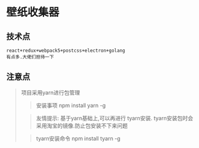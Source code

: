 # 壁纸收集器

## 技术点

    react+redux+webpack5+postcss+electron+golang
    有点多.大佬们担待一下

## 注意点

> 项目采用yarn进行包管理
>> 安装事项 npm install yarn -g
>
>> 友情提示: 基于yarn基础上,可以再进行 tyarn安装. tyarn安装包时会采用淘宝的镜像.防止包安装不下来问题
>
>> tyarn安装命令 npm install tyarn -g